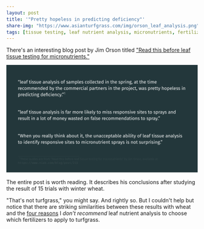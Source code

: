 ```yaml
---
layout: post
title: '"Pretty hopeless in predicting deficiency"'
share-img: "https://www.asianturfgrass.com/img/orson_leaf_analysis.png"
tags: [tissue testing, leaf nutrient analysis, micronutrients, fertilizer]
---
```


There's an interesting blog post by Jim Orson titled ["Read this before leaf tissue testing for micronutrients."](https://www.niab.com/blog/post/232)

![quotes from micronutrients blog](/img/orson_leaf_analysis.png)

The entire post is worth reading. It describes his conclusions after studying the result of 15 trials with winter wheat. 

"That's not turfgrass," you might say. And rightly so. But I couldn't help but notice that there are striking similarities between these results with wheat and the [four reasons](https://www.asianturfgrass.com/2017-08-09-not-tissue-test-3-reasons/) I *don't recommend* leaf nutrient analysis to choose which fertilizers to apply to turfgrass.
